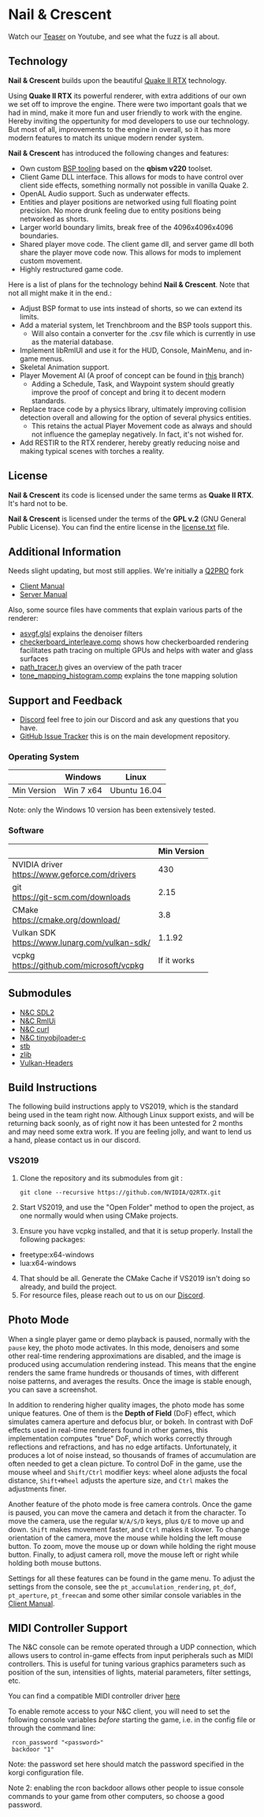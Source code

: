 # Nail & Crescent

Watch our [Teaser](https://www.youtube.com/watch?v=BIOJ6QURT5k) on Youtube, and see what the fuzz is all about.

## Technology

**Nail & Crescent** builds upon the beautiful [Quake II RTX](https://github.com/NVIDIA/Q2RTX) technology.

Using **Quake II RTX** its powerful renderer, with extra additions of our own we set off to
improve the engine. There were two important goals that we had in mind, make it more fun and user friendly
to work with the engine. Hereby inviting the oppertunity for mod developers to use our technology. But most
of all, improvements to the engine in overall, so it has more modern features to match its unique modern render
system.

**Nail & Crescent** has introduced the following changes and features:
- Own custom [BSP tooling](https://github.com/WatIsDeze/widtools/) based on the **qbism v220** toolset.
- Client Game DLL interface. This allows for mods to have control over client side effects, something normally not possible in vanilla Quake 2.
- OpenAL Audio support. Such as underwater effects.
- Entities and player positions are networked using full floating point precision. No more drunk feeling due to entity positions being networked as shorts.
- Larger world boundary limits, break free of the 4096x4096x4096 boundaries.
- Shared player move code. The client game dll, and server game dll both share the player move code now. This allows for mods to implement custom movement. 
- Highly restructured game code. 

Here is a list of plans for the technology behind **Nail & Crescent**. Note that not all might make it in the end.:
- Adjust BSP format to use ints instead of shorts, so we can extend its limits.
- Add a material system, let Trenchbroom and the BSP tools support this.
    - Will also contain a converter for the .csv file which is currently in use as the material database.
- Implement libRmlUI and use it for the HUD, Console, MainMenu, and in-game menus.
- Skeletal Animation support.
- Player Movement AI (A proof of concept can be found in [this](https://github.com/WatIsDeze/Nail-Crescent/tree/AI-PMove) branch)
    - Adding a Schedule, Task, and Waypoint system should greatly improve the proof of concept and bring it to decent modern standards.
- Replace trace code by a physics library, ultimately improving collision detection overall and allowing for the option of several physics entities.
    - This retains the actual Player Movement code as always and should not influence the gameplay negatively. In fact, it's not wished for.
- Add RESTIR to the RTX renderer, hereby greatly reducing noise and making typical scenes with torches a reality.

## License

**Nail & Crescent** its code is licensed under the same terms as **Quake II RTX**. It's hard not to be.

**Nail & Crescent** is licensed under the terms of the **GPL v.2** (GNU General Public License).
You can find the entire license in the [license.txt](license.txt) file.

## Additional Information
Needs slight updating, but most still applies. We're initially a [Q2PRO](https://github.com/skullernet/q2pro) fork

  * [Client Manual](doc/client.md)
  * [Server Manual](doc/server.md)

Also, some source files have comments that explain various parts of the renderer:

  * [asvgf.glsl](src/refresh/vkpt/shader/asvgf.glsl) explains the denoiser filters
  * [checkerboard_interleave.comp](src/refresh/vkpt/shader/checkerboard_interleave.comp) shows how checkerboarded rendering facilitates path tracing on multiple GPUs and helps with water and glass surfaces
  * [path_tracer.h](src/refresh/vkpt/shader/path_tracer.h) gives an overview of the path tracer
  * [tone_mapping_histogram.comp](src/refresh/vkpt/shader/tone_mapping_histogram.comp) explains the tone mapping solution 


## Support and Feedback
  * [Discord](https://discord.gg/5tadZ96cvY) feel free to join our Discord and ask any questions that you have.
  * [GitHub Issue Tracker](https://github.com/WatIsDeze/Nail-Crescent/issues) this is on the main development repository.

### Operating System

|             | Windows    | Linux        |
|-------------|------------|--------------|
| Min Version | Win 7 x64  | Ubuntu 16.04 |

Note: only the Windows 10 version has been extensively tested.

### Software

|                                                     | Min Version |
|-----------------------------------------------------|-------------|
| NVIDIA driver <br> https://www.geforce.com/drivers  | 430         |
| git <br> https://git-scm.com/downloads              | 2.15        |
| CMake <br> https://cmake.org/download/              | 3.8         |
| Vulkan SDK <br> https://www.lunarg.com/vulkan-sdk/  | 1.1.92      |
| vcpkg <br> https://github.com/microsoft/vcpkg       | If it works |

## Submodules

* [N&C SDL2](https://github.com/WatIsDeze/NaC-SDL)
* [N&C RmlUi](https://github.com/WatIsDeze/Nac-RmlUi)
* [N&C curl](https://github.com/WatIsDeze/NaC-curl)
* [N&C tinyobjloader-c](https://github.com/WatIsDeze/nac-tinyobjloader-c)
* [stb](https://github.com/nothings/stb)
* [zlib](https://github.com/madler/zlib)
* [Vulkan-Headers](https://github.com/KhronosGroup/Vulkan-Headers)

## Build Instructions
The following build instructions apply to VS2019, which is the standard being used in the team right now.
Although Linux support exists, and will be returning back soonly, as of right now it has been untested for
2 months and may need some extra work. If you are feeling jolly, and want to lend us a hand, please contact
us in our discord.

### VS2019

  1. Clone the repository and its submodules from git :

     `git clone --recursive https://github.com/NVIDIA/Q2RTX.git `

  2. Start VS2019, and use the "Open Folder" method to open the project, as one normally would when using CMake projects.  

  3. Ensure you have vcpkg installed, and that it is setup properly. Install the following packages:
  - freetype:x64-windows
  - lua:x64-windows

  4. That should be all. Generate the CMake Cache if VS2019 isn't doing so already, and build the project.
  5. For resource files, please reach out to us on our [Discord](https://discord.gg/5tadZ96cvY).

## Photo Mode

When a single player game or demo playback is paused, normally with the `pause` key, the photo mode activates. 
In this mode, denoisers and some other real-time rendering approximations are disabled, and the image is produced
using accumulation rendering instead. This means that the engine renders the same frame hundreds or thousands of times,
with different noise patterns, and averages the results. Once the image is stable enough, you can save a screenshot.

In addition to rendering higher quality images, the photo mode has some unique features. One of them is the
**Depth of Field** (DoF) effect, which simulates camera aperture and defocus blur, or bokeh. In contrast with DoF effects
used in real-time renderers found in other games, this implementation computes "true" DoF, which works correctly through reflections and refractions, and has no edge artifacts. Unfortunately, it produces a lot of noise instead, so thousands
of frames of accumulation are often needed to get a clean picture. To control DoF in the game, use the mouse wheel and 
`Shift/Ctrl` modifier keys: wheel alone adjusts the focal distance, `Shift+Wheel` adjusts the aperture size, and `Ctrl` makes
the adjustments finer.

Another feature of the photo mode is free camera controls. Once the game is paused, you can move the camera and 
detach it from the character. To move the camera, use the regular `W/A/S/D` keys, plus `Q/E` to move up and down. `Shift` makes
movement faster, and `Ctrl` makes it slower. To change orientation of the camera, move the mouse while holding the left 
mouse button. To zoom, move the mouse up or down while holding the right mouse button. Finally, to adjust camera roll,
move the mouse left or right while holding both mouse buttons.

Settings for all these features can be found in the game menu. To adjust the settings from the console, see the
`pt_accumulation_rendering`, `pt_dof`, `pt_aperture`, `pt_freecam` and some other similar console variables in the 
[Client Manual](doc/client.md).

## MIDI Controller Support

The N&C console can be remote operated through a UDP connection, which
allows users to control in-game effects from input peripherals such as MIDI controllers. This is 
useful for tuning various graphics parameters such as position of the sun, intensities of lights, 
material parameters, filter settings, etc.

You can find a compatible MIDI controller driver [here](https://github.com/NVIDIA/korgi)

To enable remote access to your N&C client, you will need to set the following 
console variables _before_ starting the game, i.e. in the config file or through the command line:
```
 rcon_password "<password>"
 backdoor "1"
```

Note: the password set here should match the password specified in the korgi configuration file.

Note 2: enabling the rcon backdoor allows other people to issue console commands to your game from 
other computers, so choose a good password.

